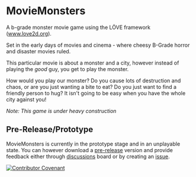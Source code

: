 # MovieMonsters
A b-grade monster movie game using the LÖVE framework (www.love2d.org).

Set in the early days of movies and cinema - where cheesy B-Grade horror and disaster movies ruled.

This particular movie is about a monster and a city, however instead of playing the _good_ guy, you get to play the monster.

How would you play our monster? Do you cause lots of destruction and chaos, or are you just wanting a bite to eat? Do you just want to find a friendly person to hug? It isn't going to be easy when you have the whole city against you!

*Note: This game is under heavy construction*

## Pre-Release/Prototype

MovieMonsters is currently in the prototype stage and in an unplayable state. You can however download a [pre-release](https://github.com/Philbywhizz/MovieMonsters/releases) version and provide feedback either through [discussions](https://github.com/Philbywhizz/MovieMonsters/discussions) board or by creating an [issue](https://github.com/Philbywhizz/MovieMonsters/issues).

[![Contributor Covenant](https://img.shields.io/badge/Contributor%20Covenant-2.1-4baaaa.svg)](code_of_conduct.md)
